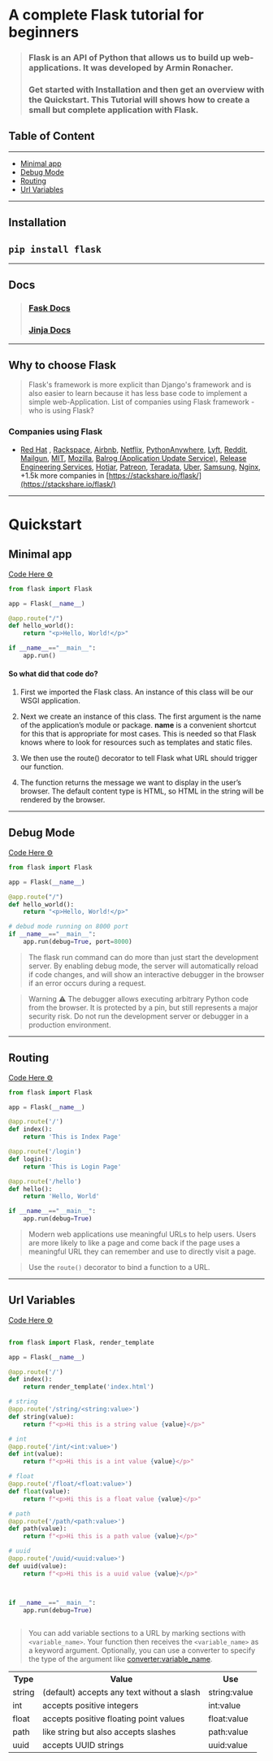 # A complete Flask tutorial for beginners

> ### Flask is an API of Python that allows us to build up web-applications. It was developed by Armin Ronacher. 
> 
> ### Get started with Installation and then get an overview with the Quickstart. This Tutorial will shows how to create a small but complete application with Flask.

## Table of Content
<hr>

- [Minimal app](#minimal-app)
- [Debug Mode](#debug-mode)
- [Routing](#routing)
- [Url Variables](#url-variables)


<hr>

## Installation

## `pip install flask`

<hr>

## Docs

> ### [Fask Docs](https://flask.palletsprojects.com/en/2.0.x/)
> ### [Jinja Docs](https://jinja.palletsprojects.com/en/3.0.x/)

<hr>

## Why to choose Flask
> Flask's framework is more explicit than Django's framework and is also easier to learn because it has less base code to implement a simple web-Application.
List of companies using Flask framework - who is using Flask?

### Companies using Flask

- [Red Hat](http://redhat.com) , [Rackspace](http://rackspace.com), [Airbnb](http://airbnb.com), [Netflix](https://medium.com/netflix-techblog/automation-as-a-service-introducing-scriptflask-17a8e4ad954b), [PythonAnywhere](https://www.pythonanywhere.com/), [Lyft](https://stackshare.io/lyft/lyft), [Reddit](https://stackshare.io/reddit/reddit), [Mailgun](https://stackshare.io/mailgun/mailgun), [MIT](https://stackshare.io/mit/mit), [Mozilla](https://www.mozilla.org), [Balrog (Application Update Service)](https://github.com/mozilla/balrog), [Release Engineering Services](https://github.com/mozilla-releng/services), [Hotjar](https://stackshare.io/hotjar/hotjar), [Patreon](https://stackshare.io/patreon/patreon), [Teradata](https://stackshare.io/teradata/teradata), [Uber](https://stackshare.io/uber/partners-uber-com), [Samsung](https://stackshare.io/engel80/apkg), [Nginx](https://stackshare.io/nginx-inc/nginx-amplify), +1.5k more companies in [https://stackshare.io/flask/](https://stackshare.io/flask/)

<hr>

# Quickstart

## Minimal app

[Code Here ⚙️](/minimal_app)

```python
from flask import Flask

app = Flask(__name__)

@app.route("/")
def hello_world():
    return "<p>Hello, World!</p>"

if __name__=="__main__":
    app.run()

```
#### So what did that code do?

1. First we imported the Flask class. An instance of this class will be our WSGI application.

2. Next we create an instance of this class. The first argument is the name of the application’s module or package. __name__ is a convenient shortcut for this that is appropriate   for most cases. This is needed so that Flask knows where to look for resources such as templates and static files.

3. We then use the route() decorator to tell Flask what URL should trigger our function.

4. The function returns the message we want to display in the user’s browser. The default content type is HTML, so HTML in the string will be rendered by the browser.

<hr>

## Debug Mode

[Code Here ⚙️](/debug_mode)

```python
from flask import Flask

app = Flask(__name__)

@app.route("/")
def hello_world():
    return "<p>Hello, World!</p>"

# debud mode running on 8000 port
if __name__=="__main__":
    app.run(debug=True, port=8000)
 ```
> The flask run command can do more than just start the development server. By enabling debug mode, the server will automatically reload if code changes, and will show an          interactive debugger in the browser if an error occurs during a request.

> Warning ⚠️ 
> The debugger allows executing arbitrary Python code from the browser. It is protected by a pin, but still represents a major security risk. Do not run the development server or   debugger in a production environment.

<hr>

## Routing

[Code Here ⚙️](/routing)

```python
from flask import Flask

app = Flask(__name__)

@app.route('/')
def index():
    return 'This is Index Page'

@app.route('/login')
def login():
    return 'This is Login Page'

@app.route('/hello')
def hello():
    return 'Hello, World'

if __name__=="__main__":
    app.run(debug=True)

```

> Modern web applications use meaningful URLs to help users. Users are more likely to like a page and come back if the page uses a meaningful URL they can remember and use to   directly visit a page.

> Use the `route()` decorator to bind a function to a URL.

<hr>

## Url Variables

[Code Here ⚙️](/url_variables)


```python
  
from flask import Flask, render_template

app = Flask(__name__)

@app.route('/')
def index():
    return render_template('index.html')

# string
@app.route('/string/<string:value>')
def string(value):
    return f"<p>Hi this is a string value {value}</p>"

# int
@app.route('/int/<int:value>')
def int(value):
    return f"<p>Hi this is a int value {value}</p>"

# float
@app.route('/float/<float:value>')
def float(value):
    return f"<p>Hi this is a float value {value}</p>"

# path
@app.route('/path/<path:value>')
def path(value):
    return f"<p>Hi this is a path value {value}</p>"

# uuid
@app.route('/uuid/<uuid:value>')
def uuid(value):
    return f"<p>Hi this is a uuid value {value}</p>"



if __name__=="__main__":
    app.run(debug=True)
    
```

> You can add variable sections to a URL by marking sections with `<variable_name>`. Your function then receives the `<variable_name>` as a keyword argument. Optionally, you can use a  converter to specify the type of the argument like <converter:variable_name>.

<table>
        <tr>
            <th>Type</th>
            <th>Value</th>
            <th>Use</th>
        </tr>
        <tr>
            <td>string</td>
            <td>(default) accepts any text without a slash</td>
            <td>
                string:value
            </td>
        </tr>
        <tr>
            <td>int</td>
            <td>accepts positive integers</td>
            <td>int:value</td>
        </tr>
        <tr>
            <td>float</td>
            <td>accepts positive floating point values</td>
            <td>float:value</td>
        </tr>
        <tr>
            <td>path</td>
            <td>like string but also accepts slashes</td>
            <td>path:value</td>
        </tr>
        <tr>
            <td>uuid</td>
            <td>accepts UUID strings</td>
            <td>uuid:value</td>
        </tr>
</table>

<!-- 
First Header | Second Header
------------ | -------------
Content from cell 1 | Content from cell 2
Content in the first column | Content in the second column -->
